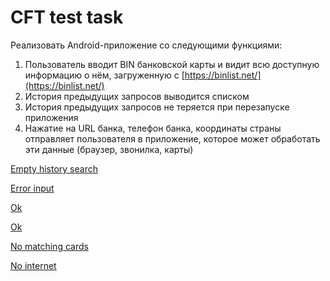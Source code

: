 # CFT test task

Реализовать Android-приложение со следующими функциями:

1. Пользователь вводит BIN банковской карты и видит всю доступную информацию о нём, загруженную
   с [https://binlist.net/](https://binlist.net/)
2. История предыдущих запросов выводится списком
3. История предыдущих запросов не теряется при перезапуске приложения
4. Нажатие на URL банка, телефон банка, координаты страны отправляет пользователя в приложение,
   которое может обработать эти данные (браузер, звонилка, карты)

[Empty history search](screenshots/Empty_history_search.png)

[Error input](screenshots/Error_input.png)

[Ok](screenshots/1ok.png)

[Ok](screenshots/2ok.png)

[No matching cards](screenshots/No_matching_cards.png)

[No internet](screenshots/No_internet.png)
